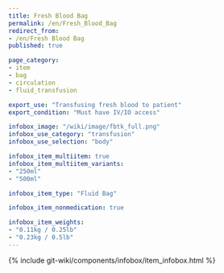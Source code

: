 ```yaml
---
title: Fresh Blood Bag
permalink: /en/Fresh_Blood_Bag
redirect_from:
- /en/Fresh Blood Bag
published: true

page_category:
- item
- bag
- circulation
- fluid_transfusion

export_use: "Transfusing fresh blood to patient"
export_condition: "Must have IV/IO access"

infobox_image: "/wiki/image/fbtk_full.png"
infobox_use_category: "transfusion"
infobox_use_selection: "body"

infobox_item_multiitem: true
infobox_item_multiitem_variants:
- "250ml"
- "500ml"

infobox_item_type: "Fluid Bag"

infobox_item_nonmedication: true

infobox_item_weights:
- "0.11kg / 0.25lb"
- "0.23kg / 0.5lb"
---
```


{% include git-wiki/components/infobox/item_infobox.html %}